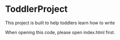 # ToddlerProject
This project is built to help toddlers learn how to write

When opening this code, please open index.html first.
